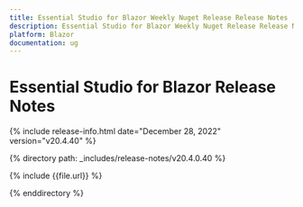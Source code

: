 ```yaml
---
title: Essential Studio for Blazor Weekly Nuget Release Release Notes  
description: Essential Studio for Blazor Weekly Nuget Release Release Notes 
platform: Blazor
documentation: ug
---
```


# Essential Studio for  Blazor  Release Notes  

{% include release-info.html date="December 28, 2022"  version="v20.4.40" %} 

{% directory path: _includes/release-notes/v20.4.0.40 %}

{% include {{file.url}} %}

{% enddirectory %}